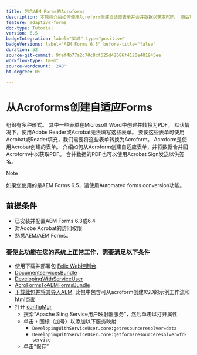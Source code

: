 ```yaml
---
title: 包含AEM Forms的Acroforms
description: 本教程介绍如何使用Acroform创建自适应表单并合并数据以获取PDF。 随后可以使用Acrobat Sign发送包含合并数据的PDF以供签名。
feature: adaptive-forms
doc-type: Tutorial
version: 6.5
badgeIntegration: label="集成" type="positive"
badgeVersions: label="AEM Forms 6.5" before-title="false"
duration: 52
source-git-commit: 9fef4b77a2c70c8cf525d42686f4120e481945ee
workflow-type: tm+mt
source-wordcount: '248'
ht-degree: 0%

---
```



# 从Acroforms创建自适应Forms

组织有多种形式。 其中一些表单在Microsoft Word中创建并转换为PDF。 默认情况下，使用Adobe Reader或Acrobat无法填写这些表单。 要使这些表单可使用Acrobat或Reader填充，我们需要将这些表单转换为Acroform。 Acroform是使用Acrobat创建的表单。 介绍如何从Acroform创建自适应表单，并将数据合并回Acroform中以获取PDF。 合并数据的PDF也可以使用Acrobat Sign发送以供签名。

>[!NOTE]
>
>如果您使用的是AEM Forms 6.5，请使用Automated forms conversion功能。

## 前提条件

* 已安装并配置AEM Forms 6.3或6.4
* 对Adobe Acrobat的访问权限
* 熟悉AEM/AEM Forms。

### 要使此功能在您的系统上正常工作，需要满足以下条件

* 使用下载并部署包 [Felix Web控制台](http://localhost:4502/system/console/bundles)
* [DocumentservicesBundle](/help/forms/assets/common-osgi-bundles/AEMFormsDocumentServices.core-1.0-SNAPSHOT.jar)
* [DevelopingWithServiceUser](/help/forms/assets/common-osgi-bundles/DevelopingWithServiceUser.jar)
* [AcroFormsToAEMFormsBundle](https://forms.enablementadobe.com/content/DemoServerBundles/AcroFormToAEMForm.core-1.0-SNAPSHOT.jar)
* [下载此包并将其导入AEM](assets/acro-form-aem-form.zip). 此包中包含可从acroform创建XSD的示例工作流和html页面
* 打开 [configMgr](http://localhost:4502/system/console/configMgr)
   * 搜索“Apache Sling Service用户映射器服务”，然后单击以打开属性
   * 单击 `+` 图标（加号）以添加以下服务映射
      * `DevelopingWithServiceUser.core:getresourceresolver=data`
      * `DevelopingWithServiceUser.core:getformsresourceresolver=fd-service`
   * 单击“保存”
